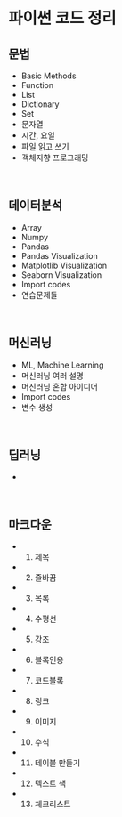 # 파이썬 코드 정리



## 문법
* Basic Methods
* Function
* List
* Dictionary
* Set
* 문자열
* 시간, 요일
* 파일 읽고 쓰기
* 객체지향 프로그래밍
<br>

## 데이터분석
* Array
* Numpy
* Pandas
* Pandas Visualization
* Matplotlib Visualization
* Seaborn Visualization
* Import codes
* 연습문제들
<br>

## 머신러닝
* ML, Machine Learning
* 머신러닝 여러 설명
* 머신러닝 혼합 아이디어
* Import codes
* 변수 생성
<br>

## 딥러닝
* 
<br>

## 마크다운
* 1. 제목
* 2. 줄바꿈
* 3. 목록
* 4. 수평선
* 5. 강조
* 6. 블록인용
* 7. 코드블록
* 8. 링크
* 9. 이미지
* 10. 수식
* 11. 테이블 만들기
* 12. 텍스트 색
* 13. 체크리스트
<br>

